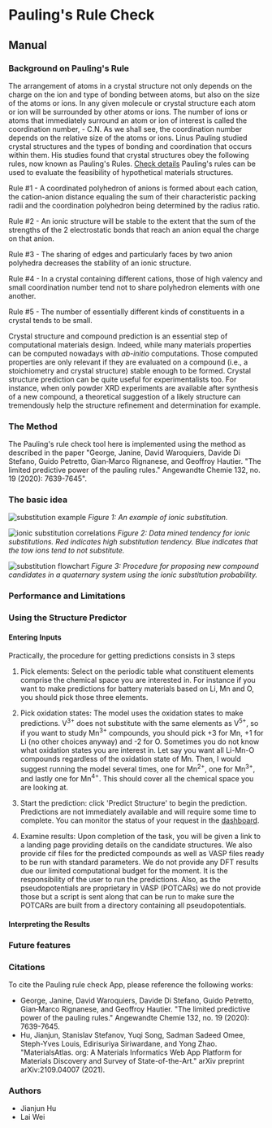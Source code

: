 
# Pauling's Rule Check

## Manual

### Background on Pauling's Rule

The arrangement of atoms in a crystal structure not only depends on the charge on the ion and type of bonding between atoms, but also on the size of the atoms or ions.  In any given molecule or crystal structure each atom or ion will be surrounded by other atoms or ions.  The number of  ions or atoms that immediately surround an atom or ion of interest is called the coordination number,  - C.N.  As we shall see, the coordination number depends on the relative size of the atoms or ions. Linus Pauling studied crystal structures and the types of bonding and coordination that occurs within them.  His studies found that crystal structures obey the following rules, now known as Pauling's Rules. [Check details](https://www.tulane.edu/~sanelson/eens211/paulingsrules.htm) Pauling's rules can be used to evaluate the feasibility of hypothetical materials structures.


Rule #1 - A coordinated polyhedron of anions is formed about each cation, the cation-anion
distance equaling the sum of their characteristic packing radii and the coordination
polyhedron being determined by the radius ratio.

Rule #2 - An ionic structure will be stable to the extent that the sum of the strengths of the 2
electrostatic bonds that reach an anion equal the charge on that anion.

Rule #3 - The sharing of edges and particularly faces by two anion polyhedra decreases the
stability of an ionic structure.

Rule #4 - In a crystal containing different cations, those of high valency and small coordination number tend not to share polyhedron elements with one another.

Rule #5 - The number of essentially different kinds of constituents in a crystal tends to be
small.


Crystal structure and compound prediction is an essential step of computational materials
design. Indeed, while many materials properties can be computed nowadays with _ab-initio_
computations. Those computed properties are only relevant if they are evaluated on a compound (i.e., a
stoichiometry and crystal structure) stable enough to be formed. Crystal structure prediction can be quite useful for experimentalists too.
For instance, when only powder XRD experiments are available after synthesis of a new compound, a theoretical suggestion of a likely structure can tremendously help the structure refinement and determination for example.


### The Method

The Pauling's rule check tool here is implemented using the method as described in the paper "George, Janine, David Waroquiers, Davide Di Stefano, Guido Petretto, Gian‐Marco Rignanese, and Geoffroy Hautier. "The limited predictive power of the pauling rules." Angewandte Chemie 132, no. 19 (2020): 7639-7645". 

### The basic idea

![substitution example](img/structure-predictor/substitution-example.png)
_Figure 1: An example of ionic substitution._


![ionic substitution correlations](img/structure-predictor/ions-correlation.png)
_Figure 2: Data mined tendency for ionic substitutions.
Red indicates high substitution tendency.
Blue indicates that the tow ions tend to not substitute._



![substitution flowchart](img/structure-predictor/substitution-flowchart.png)
_Figure 3: Procedure for proposing new compound candidates in a quaternary system using the ionic substitution probability._



### Performance and Limitations

### Using the Structure Predictor

#### Entering Inputs

Practically, the procedure for getting predictions consists in 3 steps

1. Pick elements: Select on the periodic table what constituent elements comprise the chemical space you are interested in.
   For instance if you want to make predictions for battery materials based on Li, Mn and O, you should pick those three elements.

2. Pick oxidation states: The model uses the oxidation states to make predictions.
   V<sup>3+</sup> does not substitute with the same elements as V<sup>5+</sup>, so if you want to study Mn<sup>3+</sup> compounds, you should pick +3 for Mn, +1 for Li (no other choices anyway) and -2 for O.
   Sometimes you do not know what oxidation states you are interest in.
   Let say you want all Li-Mn-O compounds regardless of the oxidation state of Mn.
   Then, I would suggest running the model several times, one for Mn<sup>2+</sup>, one for Mn<sup>3+</sup>, and lastly one for Mn<sup>4+</sup>.
   This should cover all the chemical space you are looking at.

3. Start the prediction: click 'Predict Structure' to begin the prediction.
   Predictions are not immediately available and will require some time to complete.
   You can monitor the status of your request in the [dashboard](https://materialsproject.org/dashboard).

4. Examine results: Upon completion of the task, you will be given a link to a landing page providing details on the candidate structures.
   We also provide cif files for the predicted compounds as well as VASP files ready to be run with standard parameters.
   We do not provide any DFT results due our limited computational budget for the moment.
   It is the responsibility of the user to run the predictions.
   Also, as the pseudopotentials are proprietary in VASP (POTCARs) we do not provide those but a script is sent along that can be run to make sure the POTCARs are built from a directory containing all pseudopotentials.

#### Interpreting the Results


<!-- The results pages provides a set of structure id's corresponding to the candidate structures.
A link is provided for each structure id, which provides structure visualization, lattice vectors, atomic positions, and simulated x-ray spectra.
Cif and POSCAR files for each candidate can be downloaded.
Typically, the candidates need to be tested for stability against each other (seeing what is the lowest energy structure amongst the candidates at a given composition) but also against other phases known in nature.
For instance, if a AB compound is proposed and its energy is higher than a combination of half A<sub>2</sub>B and half AB<sub>2</sub>.
This stability analysis can be performed using the convex hull construction that will effectively test the stability of the phases against each other and come with a set of stable phases that are on the hull.
Figure 4 shows a convex hull (in green) for an A-B system.
Blue points indicate phases that are not on the hull and therefore unstable and red points indicate stable phases.
For instance, the construction shows directly that the phase γ at AB will decompose into α<sub>1</sub> and β<sub>2</sub>.

![convex hull example](img/structure-predictor/convex-hull.png)
_Figure 4: An example of the convex hull construction._

More information about phase stability and convex hull can be obtained in the [phase diagram app manual](phase-diagram.md).

Please note that we only presented an approach for building zero K, zero pressure phase diagrams.
It is possible to use the candidates proposed by the model to perform more advanced stability studies for instance at finite temperature.
This is more expensive computationally though as the different entropy components (configuration, vibration, etc...) need to be taken into account.

Finally, as we present a usage of our candidates for computations, an experimentalist can also use these candidates to test different structures versus a powder diffraction pattern. -->

### Future features


<!-- In the future, we want to give the user the option to perform substitution of several ions for one ion in a starting structure.
For instance, if one is interested in ternary oxychlorides (M, O<sup>2-</sup>, Cl<sup>1-</sup>) there will be only few ternary compounds that will be good candidates for a substitution generating oxychlorides (e.g., oxybromides).
A strategy to increase the pool of possible structure is to allow substitution of one ion by O<sup>2-</sup> and Cl<sup>-</sup>.
For instance, we would start with an oxide and substitute the O<sup>2-</sup> by a mixture of O<sup>2-</sup> and Cl<sup>-</sup>.
The amount of O and Cl will be set to achieve charge balance and a simple model (electrostatics or other) could be used to pick an ordering of the two substituted species.

The only data mined model accessible now is the substitution predictor.
We have developed another model based on correlations between crystal structures at different compositions.[^3][^4] We plan to give access to this model in the future.
The two models are complimentary: the model based on correlations between structure is more efficient in data rich regions (e.g., ternary oxides) while the ionic substitution model is more efficient in data sparse regions (e.g., quaternaries). -->

### Citations

To cite the Pauling rule check App, please reference the following works:

- George, Janine, David Waroquiers, Davide Di Stefano, Guido Petretto, Gian‐Marco Rignanese, and Geoffroy Hautier. "The limited predictive power of the pauling rules." Angewandte Chemie 132, no. 19 (2020): 7639-7645.
- Hu, Jianjun, Stanislav Stefanov, Yuqi Song, Sadman Sadeed Omee, Steph-Yves Louis, Edirisuriya Siriwardane, and Yong Zhao. "MaterialsAtlas. org: A Materials Informatics Web App Platform for Materials Discovery and Survey of State-of-the-Art." arXiv preprint arXiv:2109.04007 (2021).

[^1]: https://github.com/QuantumLab-ZY/PAMCARS
[^2]: https://www.science.smith.edu/geosciences/min_jb/PaulingRules.pdf
[^3]: https://www.tulane.edu/~sanelson/eens211/paulingsrules.htm
[^4]: https://github.com/JaGeo/PaulingPublication

### Authors

- Jianjun Hu
- Lai Wei
